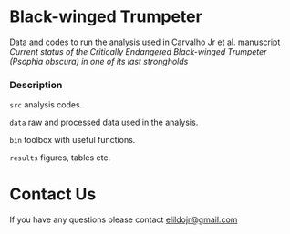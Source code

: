 # Black-winged Trumpeter

Data and codes to run the analysis used in Carvalho Jr et al. manuscript *Current status of the Critically Endangered Black-winged
Trumpeter (Psophia obscura) in one of its last strongholds*

### Description

```src``` analysis codes.

```data``` raw and processed data used in the analysis.

```bin``` toolbox with useful functions. 

```results``` figures, tables etc.


# Contact Us
If you have any questions please contact <elildojr@gmail.com>
